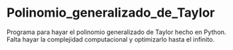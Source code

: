# Polinomio_generalizado_de_Taylor
Programa para hayar el polinomio generalizado de Taylor hecho en Python. Falta hayar la complejidad computacional y optimizarlo hasta el infinito.
